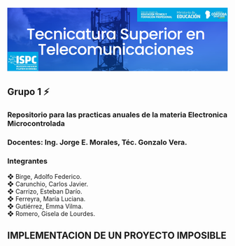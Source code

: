 ![alt text](https://github.com/EMTSTISPC/Grupo1/blob/main/logo.PNG)
## Grupo 1 ⚡
### **Repositorio para las practicas anuales de la materia Electronica Microcontrolada**

### **Docentes: Ing. Jorge E. Morales, Téc. Gonzalo Vera.**

### **Integrantes**

❖ Birge, Adolfo Federico.<br />
❖ Carunchio, Carlos Javier.<br />
❖ Carrizo, Esteban Darío. <br/>
❖ Ferreyra, María Luciana.<br />
❖ Gutiérrez, Emma Vilma.<br />
❖ Romero, Gisela de Lourdes.<br />

## **IMPLEMENTACION DE UN PROYECTO IMPOSIBLE**<br />
<br />
<br />
